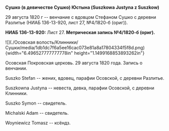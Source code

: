 **Сушко (в девичестве Сушко) Юстына (Suszkowa Justyna z Suszkow)**

29 августа 1820 г -- венчание с вдовцом Стефаном Сушко с деревни
Разлитье (НИАБ 136-13-920, лист 27, №4/1820-б (ориг)).

**НИАБ 136-13-920:** Лист 27. **Метрическая запись №4/1820-б (ориг).**

![](./Осовская волость/Клинники/Сушки/media/1db1dc7f6a5ee16cac073e81a8a17804334f5f8d.png){width="6.496527777777778in"
height="1.1499168853893262in"}

Осовская Покровская церковь. 29 августа 1820 года. Запись о венчании.

Suszko Stefan -- жених, вдовец, парафии Осовской, с деревни Разлитье.

Suszkowna Justyna -- невеста, девка, парафии Осовской, с деревни
Клинники.

Suszko Symon -- свидетель.

Michalski Adam -- свидетель.

Woyniewicz Tomasz -- ксёндз.
